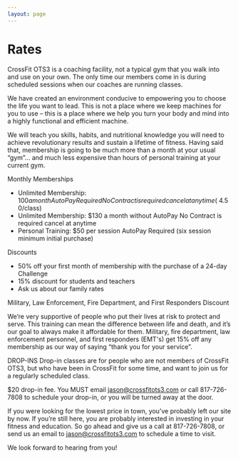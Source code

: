```yaml
---
layout: page
---
```

# Rates

CrossFit OTS3 is a coaching facility, not a typical gym that you walk into and use on your own. The only time our members come in is during scheduled sessions when our coaches are running classes.

We have created an environment conducive to empowering you to choose the life you want to lead. This is not a place where we keep machines for you to use – this is a place where we help you turn your body and mind into a highly functional and efficient machine.

We will teach you skills, habits, and nutritional knowledge you will need to achieve revolutionary results and sustain a lifetime of fitness. Having said that, membership is going to be much more than a month at your usual “gym”… and much less expensive than hours of personal training at your current gym.

Monthly Memberships
- Unlimited Membership: $100 a month AutoPay Required No Contract is required cancel at anytime (~$4.50/class)
- Unlimited Membership: $130 a month without AutoPay No Contract is required cancel at anytime
- Personal Training:  $50 per session AutoPay Required (six session minimum initial purchase)

Discounts
- 50% off your first month of membership with the purchase of a 24-day Challenge
- 15% discount for students and teachers
- Ask us about our family rates

Military, Law Enforcement, Fire Department, and First Responders Discount

We’re very supportive of people who put their lives at risk to protect and serve. This training can mean the difference between life and death, and it’s our goal to always make it affordable for them. Military, fire department, law enforcement personnel, and first responders (EMT's) get 15% off any membership as our way of saying “thank you for your service”.

DROP-INS
Drop-in classes are for people who are not members of CrossFit OTS3, but who have been in CrossFit for some time, and want to join us for a regularly scheduled class.

$20 drop-in fee. You MUST email <jason@crossfitots3.com> or call 817-726-7808 to schedule your drop-in, or you will be turned away at the door.

If you were looking for the lowest price in town, you’ve probably left our site by now. If you’re still here, you are probably interested in investing in your fitness and education. So go ahead and give us a call at 817-726-7808, or send us an email to <jason@crossfitots3.com> to schedule a time to visit. 

We look forward to hearing from you!